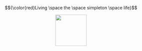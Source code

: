 <p align="center">
  $${\color{red}Living \space the \space simpleton \space life}$$
<p align="center">
  <img src="https://64.media.tumblr.com/7690bdf8e116171923eb5b9eb2f2cc48/b68328bb13001d59-d7/s1280x1920/bc1cb0d9060e52c9e88a33833283a5fffedec3ae.pnj" width="100" height="100"/>
